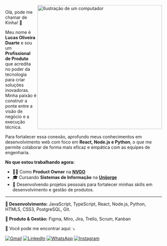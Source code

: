<img src="https://raw.githubusercontent.com/MicaelliMedeiros/micaellimedeiros/master/image/computer-illustration.png" alt="Ilustração de um computador" min-width="400px" max-width="400px" width="400px" align="right">

<p align="left">
  Olá, pode me chamar de Kinha! 👋

Meu nome é **Lucas Oliveira Duarte** e sou um **Profissional de Produto** que acredita no poder da tecnologia para criar soluções inovadoras. Minha paixão é construir a ponte entre a visão de negócio e a execução técnica.

Para fortalecer essa conexão, aprofundo meus conhecimentos em desenvolvimento web com foco em **React, Node.js e Python**, o que me permite colaborar de forma mais eficaz e empática com as equipes de engenharia.

**No que estou trabalhando agora:**

* 👨‍💻 Como **Product Owner** na [**NVGO**](https://www.linkedin.com/company/nvgo-io/)
* 🎓 Cursando **Sistemas de Informação** na [**Unijorge**](https://www.unijorge.edu.br/)
* 🚀 Desenvolvendo projetos pessoais para fortalecer minhas skills em desenvolvimento e gestão de produtos.

---

<p align="left">
  💼<strong> Desenvolvimento:</strong> JavaScript, TypeScript, React, Node.js, Python, HTML5, CSS3, PostgreSQL, Git.
</p>

<p align="left">
  🦄<strong> Produto & Gestão:</strong> Figma, Miro, Jira, Trello, Scrum, Kanban

<p align="left">
  💌 Você pode me encontrar aqui: ⤵️
</p>

<p align="left">
  <a href="mailto:lucasoduarte71@gmail.com" title="Gmail">
  <img src="https://img.shields.io/badge/-Gmail-FF0000?style=flat-square&logo=gmail&logoColor=white" alt="Gmail"/></a>

  <a href="https://www.linkedin.com/in/lucasoliveiraduarte" title="LinkedIn" target="blank">
  <img src="https://img.shields.io/badge/-Linkedin-0e76a8?style=flat-square&logo=Linkedin&logoColor=white" alt="LinkedIn"/></a>

  <a href="https://wa.me/+5571996961396" title="WhatsApp">
  <img src="https://img.shields.io/badge/-WhatsApp-25d366?style=flat-square&logo=whatsapp&logoColor=white" alt="WhatsApp"/></a>

  <a href="https://www.instagram.com/eokinha" title="Instagram">
  <img src="https://img.shields.io/badge/-Instagram-DF0174?style=flat-square&logo=instagram&logoColor=white" alt="Instagram"/></a>
</p>
